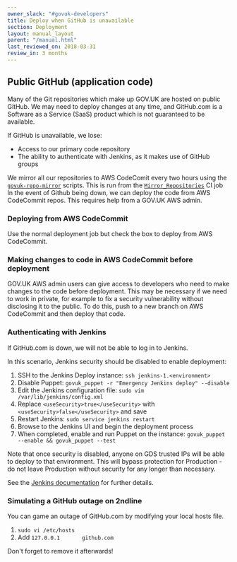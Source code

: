 ```yaml
---
owner_slack: "#govuk-developers"
title: Deploy when GitHub is unavailable
section: Deployment
layout: manual_layout
parent: "/manual.html"
last_reviewed_on: 2018-03-31
review_in: 3 months
---
```


## Public GitHub (application code)

Many of the Git repositories which make up GOV.UK are hosted on public GitHub. We may need to deploy changes at any time, and GitHub.com is a Software as a Service (SaaS) product which is not guaranteed to be available.

If GitHub is unavailable, we lose:

* Access to our primary code repository
* The ability to authenticate with Jenkins, as it makes use of GitHub groups

We mirror all our repositories to AWS CodeComit every two hours using the
[`govuk-repo-mirror`](https://github.com/alphagov/govuk-repo-mirror) scripts. This is run from the [`Mirror_Repositories`](https://ci.integration.publishing.service.gov.uk/job/Mirror_Repositories/) CI job
In the event of Github being down, we can deploy the code from AWS CodeCommit repos. This requires help from a GOV.UK AWS admin.

### Deploying from AWS CodeCommit

Use the normal deployment job but check the box to deploy from AWS CodeCommit.

### Making changes to code in AWS CodeCommit before deployment

GOV.UK AWS admin users can give access to developers who need to make changes to the code before deployment. This may be necessary if we need to work in private, for example to fix a security vulnerability without disclosing it to the public. To do this, push to a new branch on AWS CodeCommit and then deploy that code.

### Authenticating with Jenkins

If GitHub.com is down, we will not be able to log in to Jenkins.

In this scenario, Jenkins security should be disabled to enable deployment:

1. SSH to the Jenkins Deploy instance: `ssh jenkins-1.<environment>`
2. Disable Puppet: `govuk_puppet -r "Emergency Jenkins deploy" --disable`
3. Edit the Jenkins configuration file: `sudo vim /var/lib/jenkins/config.xml`
4. Replace `<useSecurity>true</useSecurity>` with `<useSecurity>false</useSecurity>` and save
5. Restart Jenkins: `sudo service jenkins restart`
6. Browse to the Jenkins UI and begin the deployment process
7. When completed, enable and run Puppet on the instance: `govuk_puppet --enable && govuk_puppet --test`

Note that once security is disabled, anyone on GDS trusted IPs will be able to deploy to that environment. This will bypass protection for Production - do not leave Production without security for any longer than necessary.

See the [Jenkins documentation](https://jenkins.io/doc/book/system-administration/security/#disabling-security) for further details.

### Simulating a GitHub outage on 2ndline

You can game an outage of GitHub.com by modifying your local hosts file.

1. `sudo vi /etc/hosts`
2. Add `127.0.0.1       github.com`

Don't forget to remove it afterwards!
